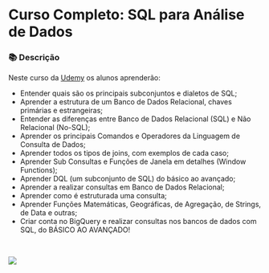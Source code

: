 # Curso Completo: SQL para Análise de Dados 

### 📚  Descrição

Neste curso da [Udemy](https://www.udemy.com/course/curso-completo-sql-para-analise-de-dados/) os alunos aprenderão:

- Entender quais são os principais subconjuntos e dialetos de SQL;
- Aprender a estrutura de um Banco de Dados Relacional, chaves primárias e estrangeiras;
- Entender as diferenças entre Banco de Dados Relacional (SQL) e Não Relacional (No-SQL);
- Aprender os principais Comandos e Operadores da Linguagem de Consulta de Dados;
- Aprender todos os tipos de joins, com exemplos de cada caso;
- Aprender Sub Consultas e Funções de Janela em detalhes (Window Functions);
- Aprender DQL (um subconjunto de SQL) do básico ao avançado;
- Aprender a realizar consultas em Banco de Dados Relacional;
- Aprender como é estruturada uma consulta;
- Aprender Funções Matemáticas, Geográficas, de Agregação, de Strings, de Data e outras;
- Criar conta no BigQuery e realizar consultas nos bancos de dados com SQL, do BÁSICO AO AVANÇADO!



&nbsp;



<a href="https://www.linkedin.com/in/claudia-nogueira-dos-anjos-b71726215/" target="_blank">
        <img src="https://img.shields.io/badge/claudiaanjos-%230077B5.svg?&style=for-the-badge&logo=linkedin&logoColor=white&link=mailto:https://www.linkedin.com/in/claudia-nogueira-dos-anjos-093407180/">
</a>
